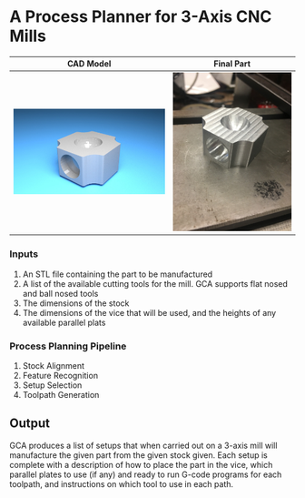 # A Process Planner for 3-Axis CNC Mills

CAD Model                  |  Final Part
:-------------------------:|:-------------------------:
![Screenshot](/images/CircleWithFilletSide.jpg)  |  ![Screenshot](/images/Half_sphere_teaser_part.jpg)

### Inputs
1. An STL file containing the part to be manufactured
2. A list of the available cutting tools for the mill. GCA supports flat nosed and ball nosed tools
3. The dimensions of the stock
4. The dimensions of the vice that will be used, and the heights of any available parallel plats

### Process Planning Pipeline
1. Stock Alignment
2. Feature Recognition
3. Setup Selection
4. Toolpath Generation

## Output
GCA produces a list of setups that when carried out on a 3-axis mill will manufacture
the given part from the given stock given. Each setup is complete with a description
of how to place the part in the vice, which parallel plates to use (if any) and
ready to run G-code programs for each toolpath, and instructions on which tool to
use in each path.